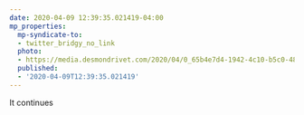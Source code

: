```yaml
---
date: 2020-04-09 12:39:35.021419-04:00
mp_properties:
  mp-syndicate-to:
  - twitter_bridgy_no_link
  photo:
  - https://media.desmondrivet.com/2020/04/0_65b4e7d4-1942-4c10-b5c0-48a6e7ae80ec.jpg
  published:
  - '2020-04-09T12:39:35.021419'
---
```


It continues